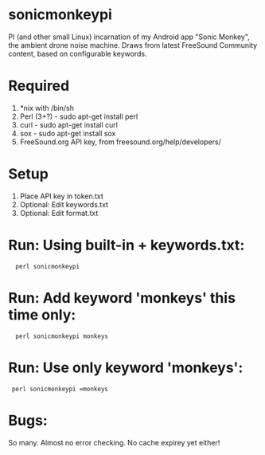 # sonicmonkeypi
PI (and other small Linux) incarnation of my Android app "Sonic Monkey", the ambient drone noise machine.
Draws from latest FreeSound Community content, based on configurable keywords.

# Required
1. *nix with /bin/sh
2. Perl (3+?) - sudo apt-get install perl
3. curl       - sudo apt-get install curl 
4. sox        - sudo apt-get install sox
5. FreeSound.org API key, from freesound.org/help/developers/

# Setup
1. Place API key in token.txt
2. Optional: Edit keywords.txt
3. Optional: Edit format.txt

# Run: Using built-in + keywords.txt:
      perl sonicmonkeypi

# Run: Add keyword 'monkeys' this time only:
      perl sonicmonkeypi monkeys

# Run: Use only keyword 'monkeys':
     perl sonicmonkeypi =monkeys

# Bugs:
So many. Almost no error checking. No cache expirey yet either!
